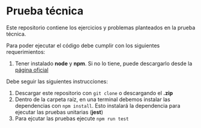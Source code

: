 # Prueba técnica
Este repositorio contiene los ejercicios y problemas planteados en la prueba técnica.

Para poder ejecutar el código debe cumplir con los siguientes requerimientos:

1. Tener instalado **node** y **npm**. Si no lo tiene, puede descargarlo desde la [página oficial](https://nodejs.org/en/download/)

Debe seguir las siguientes instrucciones:

1. Descargar este repositorio con `git clone` o descargando el **.zip**
2. Dentro de la carpeta raíz, en una terminal debemos instalar las dependencias con `npm install`. Esto instalará la dependencia para ejecutar las pruebas unitarias (**jest**)
3. Para ejcutar las pruebas ejecute `npm run test`